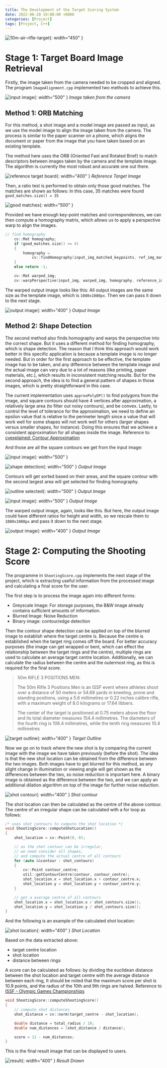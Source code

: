 ```yaml
---
title: The Development of the Target Scoring System
date: 2022-06-20 19:00:00 +0800
categories: [Project]
tags: [Project, C++]
---
```


![10m-air-rifle-target](/assets/img/resources/20220620_imgs/10m-air-rifle-target.jpg){: width="450" }

# Stage 1: Target Board Image Retrieval

Firstly, the image taken from the camera needed to be cropped and aligned. The program `ImageAlignment.cpp` implemented two methods to achieve this. 

![input image](/assets/img/resources/20220620_imgs/shot_1.JPG){: width="500" }
_Image taken from the camera_

## Method 1: ORB Matching

For this method, a shot image and a model image are passed as input, as we use the model image to align the image taken from the camera. The process is similar to the paper scanner on a phone, which aligns the document or paper from the image that you have taken based on an existing template.

The method here uses the ORB (Oriented Fast and Rotated Brief) to match descriptors between images taken by the camera and the template image. The algorithm is currently the most robust and accurate one out there.

![reference target board](/assets/img/resources/20220620_imgs/aligned_shot_0.JPG){: width="400" }
_Reference Target Image_

Then, a ratio test is performed to obtain only those good matches. The matches are shown as follows: In this case, 35 matches were found ``good_matches.size() = 35``

![good matches](/assets/img/resources/20220620_imgs/good_match_img.png){: width="500" }

Provided we have enough key-point matches and correspondences, we can then compute a homography matrix, which allows us to apply a perspective warp to align the images.

```c++
// find homography
    cv::Mat homography;
    if (good_matches.size() >= 4)
    {
        homography =
            cv::findHomography(input_img_matched_keypoints, ref_img_matched_keypoints, cv::RANSAC);
    }
    else return -1;

    cv::Mat warped_img;
    cv::warpPerspective(input_img, warped_img, homography, reference_img.size());
```

The warped output image looks like this: All output images are the same size as the template image, which is `1080x1080px`. Then we can pass it down to the next stage.

![output image](/assets/img/resources/20220620_imgs/warped_img.png){: width="400" }
_Output Image_


## Method 2: Shape Detection

The second method also finds homography and warps the perspective into the correct shape. But it uses a different method for finding homography, which is shape detection. The reason that I think this approach would work better in this specific application is because a template image is no longer needed. But in order for the first approach to be effective, the template image has to be taken, and any difference between the template image and the actual image can vary due to a lot of reasons (like printing, paper materials, etc.), which results in inconsistent matching results. But for the second approach, the idea is to find a general pattern of shapes in those images, which is pretty straightforward in this case.

The current implementation uses `approxPolyDP()` to find polygons from the image, and square contours should have 4 vertices after approximation, a relatively large area (to filter out noisy contours), and be convex. Lastly, to control the level of tolerance for the approximation, we need to define an epsilon value that is relative to the perimeter length since a value that will work well for some shapes will not work well for others (larger shapes versus smaller shapes, for instance). Doing this ensures that we achieve a consistent approximation for all shapes inside the image. Reference to: [cvexplained: Contour Approximation](https://cvexplained.wordpress.com/tag/contour-approximation/)

And those are all the square contours we get from the input image:

![input image](/assets/img/resources/20220620_imgs/shot_1.JPG){: width="500" }

![shape detection](/assets/img/resources/20220620_imgs/outline.png){: width="500" } 
_Output Image_

Contours will get sorted based on their areas, and the square contour with the second largest area will get selected for finding homography.

![outline selected](/assets/img/resources/20220620_imgs/outline_selected.png){: width="500" }
_Output Image_

![input image](/assets/img/resources/20220620_imgs/outline_selected_input_img.png){: width="500" }
_Output Image_

The warped output image, again, looks like this. But here, the output image could have different ratios for height and width, so we rescale them to `1080x1080px` and pass it down to the next stage.

![output image](/assets/img/resources/20220620_imgs/warped_img.png){: width="400" }
_Output Image_


# Stage 2: Computing the Shooting Score

The programme in `ShootingScore.cpp` implements the next stage of the project, which is extracting useful information from the processed image and calculating a final score for the user.

The first step is to process the image again into different forms:

- Greyscale Image: For storage purposes, the B&W image already contains sufficient amounts of information.
- Blurred Image: Noise Reduction
- Binary image: contour/edge detection

Then the contour shape detection can be applied on top of the blurred image to establish where the target centre is. Because the centre is established when the target ring comes off the board. For better accuracy purposes (the image can get wrapped or bent, which can effect the relationship between the target rings and the centre), multiple rings are used to calculate an average target centre location. Additionally, we can calculate the radius between the centre and the outermost ring, as this is required for the final score.

> 50m RIFLE 3 POSITIONS MEN:
> 
> The 50m Rifle 3 Positions Men is an ISSF event where athletes shoot over a distance of 50 meters or 54.68 yards in kneeling, prone and standing positions, using a 5.6 millimetres or 0.22 inches calibre rifle, with a maximum weight of 8.0 kilograms or 17.64 libbers.
>
> The center of the target is positioned at 0.75 meters above the floor and its total diameter measures 154.4 millimetres. The diameters of the fourth ring is 106.4 millimetres, while the tenth ring measures 10.4 millimetres

![target outline](/assets/img/resources/20220620_imgs/target_circle.png){: width="400" }
_Target Outline_

Now we go on to track where the new shot is by comparing the current image with the image we have taken previously (before the shot). The idea is that the new shot location can be obtained from the difference between the two images. Both images have to get blurred for this method, as any slight change in illumination or viewing angle will get shown as the differences between the two, so noise reduction is important here. A binary image is obtained as the difference between the two, and we can apply an additional dilation algorithm on top of the image for further noise reduction.

![shot contour](/assets/img/resources/20220620_imgs/shot_contour.png){: width="400" }
_Shot contour_

The shot location can then be calculated as the centre of the above contour. The centre of an irregular shape can be calculated with a for loop as follows:

```cpp
/* uses shot contours to cumpute the shot location */
void ShootingScore::computeShotLocation()
{
    shot_location = cv::Point(0, 0);

    // as the shot contour can be irregular,
    // we need consider all shapes,
    // and compute the actual centre of all contours
    for (auto &&contour : shot_contours)
    {
        cv::Point contour_centre;
        util::getContourCentre(contour, contour_centre);
        shot_location.x = shot_location.x + contour_centre.x;
        shot_location.y = shot_location.y + contour_centre.y;
    }

    // get a average centre of all contours
    shot_location.x = shot_location.x / shot_contours.size();
    shot_location.y = shot_location.y / shot_contours.size();
}

```

And the following is an example of the calculated shot location:

![shot location](/assets/img/resources/20220620_imgs/shot_location.png){: width="400" }
_Shot Location_

Based on the data extracted above:

- target centre location
- shot location
- distance between rings

A score can be calculated as follows: by dividing the euclidean distance between the shot location and target centre with the average distance between each ring, It should be noted that the maximum score per shot is 10.9 points, and the radius of the 10th and 9th rings are halved. Reference to [ISSF - Olympic Games Championships 
](https://www.issf-sports.org/theissf/championships/olympic_games.ashx)


```cpp
void ShootingScore::computeShootingScore()
{
    // compute shot distances
    shot_distance = cv::norm(target_centre - shot_location);

    double distance = total_radius / 10;
    double num_distances = (shot_distance / distance);

    score = 11 - num_distances;
}
```
This is the final result image that can be displayed to users.

![result](/assets/img/resources/20220620_imgs/output.png){: width="400" }
_Result Drawn_